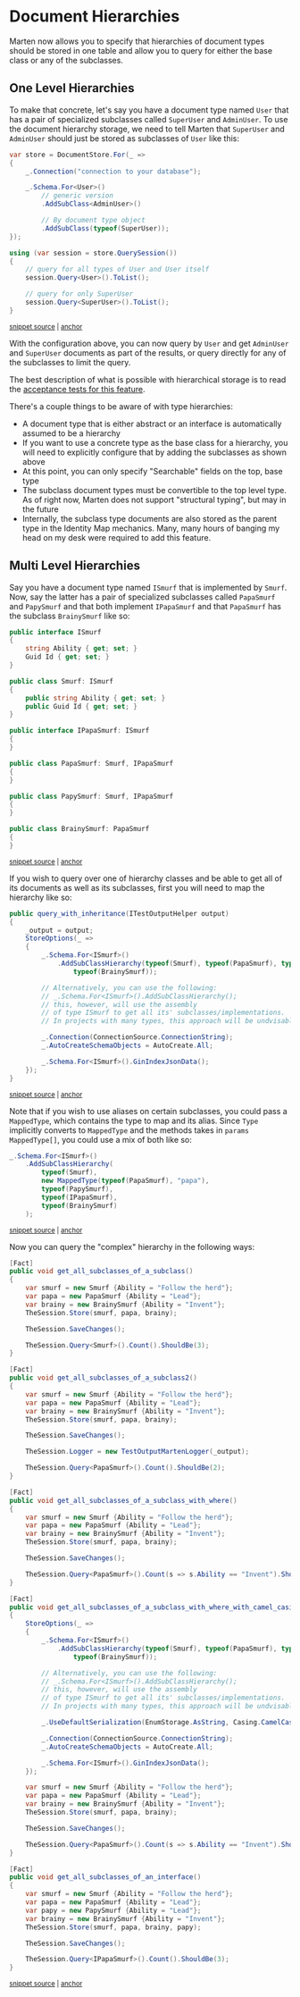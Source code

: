 # Document Hierarchies

Marten now allows you to specify that hierarchies of document types should be stored in one table and allow you
to query for either the base class or any of the subclasses.

## One Level Hierarchies

To make that concrete, let's say you have a document type named `User` that has a pair of specialized subclasses
called `SuperUser` and `AdminUser`. To use the document hierarchy storage, we need to tell Marten that
`SuperUser` and `AdminUser` should just be stored as subclasses of `User` like this:

<!-- snippet: sample_configure-hierarchy-of-types -->
<a id='snippet-sample_configure-hierarchy-of-types'></a>
```cs
var store = DocumentStore.For(_ =>
{
    _.Connection("connection to your database");

    _.Schema.For<User>()
        // generic version
        .AddSubClass<AdminUser>()

        // By document type object
        .AddSubClass(typeof(SuperUser));
});

using (var session = store.QuerySession())
{
    // query for all types of User and User itself
    session.Query<User>().ToList();

    // query for only SuperUser
    session.Query<SuperUser>().ToList();
}
```
<sup><a href='https://github.com/JasperFx/marten/blob/master/src/DocumentDbTests/Reading/BatchedQuerying/batched_querying_acceptance_Tests.cs#L64-L87' title='Snippet source file'>snippet source</a> | <a href='#snippet-sample_configure-hierarchy-of-types' title='Start of snippet'>anchor</a></sup>
<!-- endSnippet -->

With the configuration above, you can now query by `User` and get `AdminUser` and `SuperUser` documents as part of the results,
or query directly for any of the subclasses to limit the query.

The best description of what is possible with hierarchical storage is to read the [acceptance tests for this feature](https://github.com/JasperFx/marten/blob/master/src/DocumentDbTests/Reading/BatchedQuerying/batched_querying_acceptance_Tests.cs).

There's a couple things to be aware of with type hierarchies:

* A document type that is either abstract or an interface is automatically assumed to be a hierarchy
* If you want to use a concrete type as the base class for a hierarchy, you will need to explicitly configure
  that by adding the subclasses as shown above
* At this point, you can only specify "Searchable" fields on the top, base type
* The subclass document types must be convertible to the top level type. As of right now, Marten does not support "structural typing",
  but may in the future
* Internally, the subclass type documents are also stored as the parent type in the Identity Map mechanics. Many, many hours of
  banging my head on my desk were required to add this feature.

## Multi Level Hierarchies

Say you have a document type named `ISmurf` that is implemented by `Smurf`. Now, say the latter has a pair of specialized
subclasses called `PapaSmurf` and `PapySmurf` and that both implement `IPapaSmurf` and that `PapaSmurf` has the subclass
`BrainySmurf` like so:

<!-- snippet: sample_smurfs-hierarchy -->
<a id='snippet-sample_smurfs-hierarchy'></a>
```cs
public interface ISmurf
{
    string Ability { get; set; }
    Guid Id { get; set; }
}

public class Smurf: ISmurf
{
    public string Ability { get; set; }
    public Guid Id { get; set; }
}

public interface IPapaSmurf: ISmurf
{
}

public class PapaSmurf: Smurf, IPapaSmurf
{
}

public class PapySmurf: Smurf, IPapaSmurf
{
}

public class BrainySmurf: PapaSmurf
{
}
```
<sup><a href='https://github.com/JasperFx/marten/blob/master/src/LinqTests/Acceptance/query_with_inheritance.cs#L12-L42' title='Snippet source file'>snippet source</a> | <a href='#snippet-sample_smurfs-hierarchy' title='Start of snippet'>anchor</a></sup>
<!-- endSnippet -->

If you wish to query over one of hierarchy classes and be able to get all of its documents as well as its subclasses,
first you will need to map the hierarchy like so:

<!-- snippet: sample_add-subclass-hierarchy -->
<a id='snippet-sample_add-subclass-hierarchy'></a>
```cs
public query_with_inheritance(ITestOutputHelper output)
{
    _output = output;
    StoreOptions(_ =>
    {
        _.Schema.For<ISmurf>()
            .AddSubClassHierarchy(typeof(Smurf), typeof(PapaSmurf), typeof(PapySmurf), typeof(IPapaSmurf),
                typeof(BrainySmurf));

        // Alternatively, you can use the following:
        // _.Schema.For<ISmurf>().AddSubClassHierarchy();
        // this, however, will use the assembly
        // of type ISmurf to get all its' subclasses/implementations.
        // In projects with many types, this approach will be undvisable.

        _.Connection(ConnectionSource.ConnectionString);
        _.AutoCreateSchemaObjects = AutoCreate.All;

        _.Schema.For<ISmurf>().GinIndexJsonData();
    });
}
```
<sup><a href='https://github.com/JasperFx/marten/blob/master/src/LinqTests/Acceptance/query_with_inheritance.cs#L91-L116' title='Snippet source file'>snippet source</a> | <a href='#snippet-sample_add-subclass-hierarchy' title='Start of snippet'>anchor</a></sup>
<!-- endSnippet -->

Note that if you wish to use aliases on certain subclasses, you could pass a `MappedType`, which contains the type to map
and its alias. Since `Type` implicitly converts to `MappedType` and the methods takes in `params MappedType[]`, you could
use a mix of both like so:

<!-- snippet: sample_add-subclass-hierarchy-with-aliases -->
<a id='snippet-sample_add-subclass-hierarchy-with-aliases'></a>
```cs
_.Schema.For<ISmurf>()
    .AddSubClassHierarchy(
        typeof(Smurf),
        new MappedType(typeof(PapaSmurf), "papa"),
        typeof(PapySmurf),
        typeof(IPapaSmurf),
        typeof(BrainySmurf)
    );
```
<sup><a href='https://github.com/JasperFx/marten/blob/master/src/LinqTests/Acceptance/query_with_inheritance.cs#L53-L64' title='Snippet source file'>snippet source</a> | <a href='#snippet-sample_add-subclass-hierarchy-with-aliases' title='Start of snippet'>anchor</a></sup>
<!-- endSnippet -->

Now you can query the "complex" hierarchy in the following ways:

<!-- snippet: sample_query-subclass-hierarchy -->
<a id='snippet-sample_query-subclass-hierarchy'></a>
```cs
[Fact]
public void get_all_subclasses_of_a_subclass()
{
    var smurf = new Smurf {Ability = "Follow the herd"};
    var papa = new PapaSmurf {Ability = "Lead"};
    var brainy = new BrainySmurf {Ability = "Invent"};
    TheSession.Store(smurf, papa, brainy);

    TheSession.SaveChanges();

    TheSession.Query<Smurf>().Count().ShouldBe(3);
}

[Fact]
public void get_all_subclasses_of_a_subclass2()
{
    var smurf = new Smurf {Ability = "Follow the herd"};
    var papa = new PapaSmurf {Ability = "Lead"};
    var brainy = new BrainySmurf {Ability = "Invent"};
    TheSession.Store(smurf, papa, brainy);

    TheSession.SaveChanges();

    TheSession.Logger = new TestOutputMartenLogger(_output);

    TheSession.Query<PapaSmurf>().Count().ShouldBe(2);
}

[Fact]
public void get_all_subclasses_of_a_subclass_with_where()
{
    var smurf = new Smurf {Ability = "Follow the herd"};
    var papa = new PapaSmurf {Ability = "Lead"};
    var brainy = new BrainySmurf {Ability = "Invent"};
    TheSession.Store(smurf, papa, brainy);

    TheSession.SaveChanges();

    TheSession.Query<PapaSmurf>().Count(s => s.Ability == "Invent").ShouldBe(1);
}

[Fact]
public void get_all_subclasses_of_a_subclass_with_where_with_camel_casing()
{
    StoreOptions(_ =>
    {
        _.Schema.For<ISmurf>()
            .AddSubClassHierarchy(typeof(Smurf), typeof(PapaSmurf), typeof(PapySmurf), typeof(IPapaSmurf),
                typeof(BrainySmurf));

        // Alternatively, you can use the following:
        // _.Schema.For<ISmurf>().AddSubClassHierarchy();
        // this, however, will use the assembly
        // of type ISmurf to get all its' subclasses/implementations.
        // In projects with many types, this approach will be undvisable.

        _.UseDefaultSerialization(EnumStorage.AsString, Casing.CamelCase);

        _.Connection(ConnectionSource.ConnectionString);
        _.AutoCreateSchemaObjects = AutoCreate.All;

        _.Schema.For<ISmurf>().GinIndexJsonData();
    });

    var smurf = new Smurf {Ability = "Follow the herd"};
    var papa = new PapaSmurf {Ability = "Lead"};
    var brainy = new BrainySmurf {Ability = "Invent"};
    TheSession.Store(smurf, papa, brainy);

    TheSession.SaveChanges();

    TheSession.Query<PapaSmurf>().Count(s => s.Ability == "Invent").ShouldBe(1);
}

[Fact]
public void get_all_subclasses_of_an_interface()
{
    var smurf = new Smurf {Ability = "Follow the herd"};
    var papa = new PapaSmurf {Ability = "Lead"};
    var papy = new PapySmurf {Ability = "Lead"};
    var brainy = new BrainySmurf {Ability = "Invent"};
    TheSession.Store(smurf, papa, brainy, papy);

    TheSession.SaveChanges();

    TheSession.Query<IPapaSmurf>().Count().ShouldBe(3);
}
```
<sup><a href='https://github.com/JasperFx/marten/blob/master/src/LinqTests/Acceptance/query_with_inheritance.cs#L150-L242' title='Snippet source file'>snippet source</a> | <a href='#snippet-sample_query-subclass-hierarchy' title='Start of snippet'>anchor</a></sup>
<!-- endSnippet -->
